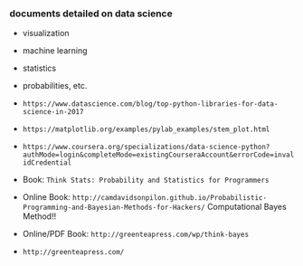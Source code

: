 ### documents detailed on data science
- visualization
- machine learning
- statistics
- probabilities, etc.

- `https://www.datascience.com/blog/top-python-libraries-for-data-science-in-2017`
- `https://matplotlib.org/examples/pylab_examples/stem_plot.html`
- `https://www.coursera.org/specializations/data-science-python?authMode=login&completeMode=existingCourseraAccount&errorCode=invalidCredential`
- Book: `Think Stats: Probability and Statistics for Programmers`
- Online Book: `http://camdavidsonpilon.github.io/Probabilistic-Programming-and-Bayesian-Methods-for-Hackers/`
  Computational Bayes Method!!
- Online/PDF Book: `http://greenteapress.com/wp/think-bayes`


* `http://greenteapress.com/`

